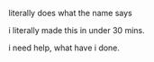 literally does what the name says

i literally made this in under 30 mins.

i need help, what have i done.